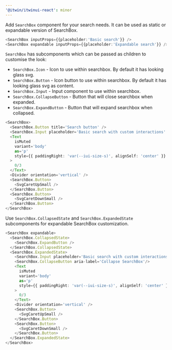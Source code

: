 ```yaml
---
'@itwin/itwinui-react': minor
---
```


Add `SearchBox` component for your search needs. It can be used as static or expandable version of SearchBox.

```ts
<SearchBox inputProps={{placeholder:'Basic search'}} />
<SearchBox expandable inputProps={{placeholder:'Expandable search'}} />
```

`SearchBox` has subcomponents which can be passed as children to customise the look:

- `SearchBox.Icon` - Icon to use within searchbox. By default it has looking glass svg.
- `SearchBox.Button` - Icon button to use within searchbox. By default it has looking glass svg as content.
- `SearchBox.Input` - Input component to use within searchbox.
- `SearchBox.CollapseButton` - Button that will close searchbox when expanded.
- `SearchBox.ExpandButton` - Button that will expand searchbox when collapsed.

```ts
<SearchBox>
  <SearchBox.Button title='Search button' />
  <SearchBox.Input placeholder='Basic search with custom interactions' />
  <Text
    isMuted
    variant='body'
    as='p'
    style={{ paddingRight: 'var(--iui-size-s)', alignSelf: 'center' }}
  >
    0/3
  </Text>
  <Divider orientation='vertical' />
  <SearchBox.Button>
    <SvgCaretUpSmall />
  </SearchBox.Button>
  <SearchBox.Button>
    <SvgCaretDownSmall />
  </SearchBox.Button>
</SearchBox>
```

Use `SearchBox.CollapsedState` and `SearchBox.ExpandedState` subcomponents for expandable SearchBox customization.

```ts
<SearchBox expandable>
  <SearchBox.CollapsedState>
    <SearchBox.ExpandButton />
  </SearchBox.CollapsedState>
  <SearchBox.ExpandedState>
    <SearchBox.Input placeholder='Basic search with custom interactions' />
    <SearchBox.CollapseButton aria-label='Collapse SearchBox'/>
    <Text
      isMuted
      variant='body'
      as='p'
      style={{ paddingRight: 'var(--iui-size-s)', alignSelf: 'center' }}
    >
      0/3
    </Text>
    <Divider orientation='vertical' />
    <SearchBox.Button>
      <SvgCaretUpSmall />
    </SearchBox.Button>
    <SearchBox.Button>
      <SvgCaretDownSmall />
    </SearchBox.Button>
  </SearchBox.ExpandedState>
</SearchBox>
```
